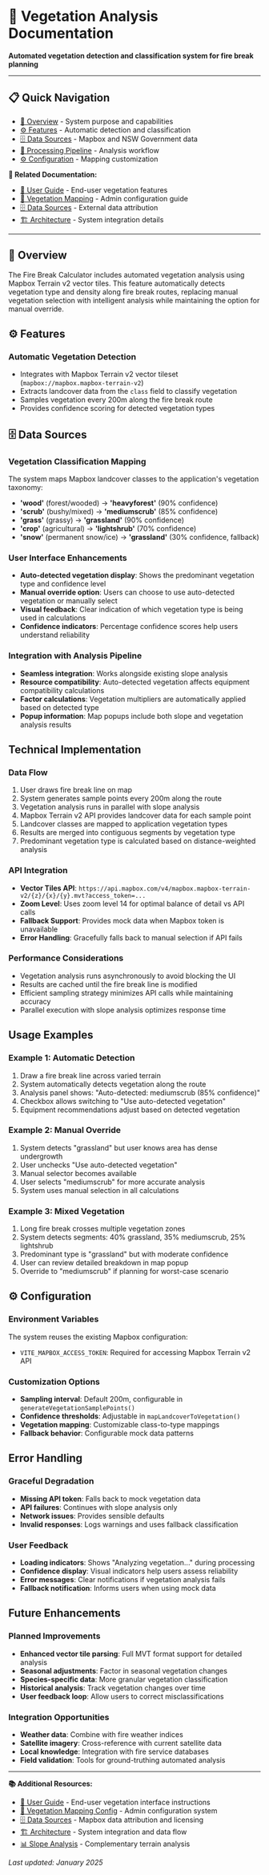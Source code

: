 # 🌱 Vegetation Analysis Documentation

**Automated vegetation detection and classification system for fire break planning**

---

## 📋 Quick Navigation
- [🎯 Overview](#-overview) - System purpose and capabilities
- [⚙️ Features](#️-features) - Automatic detection and classification
- [🗄️ Data Sources](#️-data-sources) - Mapbox and NSW Government data
- [🔄 Processing Pipeline](#-processing-pipeline) - Analysis workflow
- [⚙️ Configuration](#️-configuration) - Mapping customization

**🔗 Related Documentation:**
- [📖 User Guide](USER_GUIDE.md) - End-user vegetation features
- [🌱 Vegetation Mapping](../../Documentation/VEGETATION_MAPPING.md) - Admin configuration guide
- [🗄️ Data Sources](../../Documentation/DATA_SOURCES.md) - External data attribution
- [🏗️ Architecture](ARCHITECTURE.md) - System integration details

---

## 🎯 Overview

The Fire Break Calculator includes automated vegetation analysis using Mapbox Terrain v2 vector tiles. This feature automatically detects vegetation type and density along fire break routes, replacing manual vegetation selection with intelligent analysis while maintaining the option for manual override.

## ⚙️ Features

### Automatic Vegetation Detection
- Integrates with Mapbox Terrain v2 vector tileset (`mapbox://mapbox.mapbox-terrain-v2`)
- Extracts landcover data from the `class` field to classify vegetation
- Samples vegetation every 200m along the fire break route
- Provides confidence scoring for detected vegetation types

## 🗄️ Data Sources
### Vegetation Classification Mapping
The system maps Mapbox landcover classes to the application's vegetation taxonomy:

- **'wood'** (forest/wooded) → **'heavyforest'** (90% confidence)
- **'scrub'** (bushy/mixed) → **'mediumscrub'** (85% confidence)
- **'grass'** (grassy) → **'grassland'** (90% confidence)
- **'crop'** (agricultural) → **'lightshrub'** (70% confidence)
- **'snow'** (permanent snow/ice) → **'grassland'** (30% confidence, fallback)

### User Interface Enhancements
- **Auto-detected vegetation display**: Shows the predominant vegetation type and confidence level
- **Manual override option**: Users can choose to use auto-detected vegetation or manually select
- **Visual feedback**: Clear indication of which vegetation type is being used in calculations
- **Confidence indicators**: Percentage confidence scores help users understand reliability

### Integration with Analysis Pipeline
- **Seamless integration**: Works alongside existing slope analysis
- **Resource compatibility**: Auto-detected vegetation affects equipment compatibility calculations
- **Factor calculations**: Vegetation multipliers are automatically applied based on detected type
- **Popup information**: Map popups include both slope and vegetation analysis results

## Technical Implementation

### Data Flow
1. User draws fire break line on map
2. System generates sample points every 200m along the route
3. Vegetation analysis runs in parallel with slope analysis
4. Mapbox Terrain v2 API provides landcover data for each sample point
5. Landcover classes are mapped to application vegetation types
6. Results are merged into contiguous segments by vegetation type
7. Predominant vegetation type is calculated based on distance-weighted analysis

### API Integration
- **Vector Tiles API**: `https://api.mapbox.com/v4/mapbox.mapbox-terrain-v2/{z}/{x}/{y}.mvt?access_token=...`
- **Zoom Level**: Uses zoom level 14 for optimal balance of detail vs API calls
- **Fallback Support**: Provides mock data when Mapbox token is unavailable
- **Error Handling**: Gracefully falls back to manual selection if API fails

### Performance Considerations
- Vegetation analysis runs asynchronously to avoid blocking the UI
- Results are cached until the fire break line is modified
- Efficient sampling strategy minimizes API calls while maintaining accuracy
- Parallel execution with slope analysis optimizes response time

## Usage Examples

### Example 1: Automatic Detection
1. Draw a fire break line across varied terrain
2. System automatically detects vegetation along the route
3. Analysis panel shows: "Auto-detected: mediumscrub (85% confidence)"
4. Checkbox allows switching to "Use auto-detected vegetation"
5. Equipment recommendations adjust based on detected vegetation

### Example 2: Manual Override
1. System detects "grassland" but user knows area has dense undergrowth
2. User unchecks "Use auto-detected vegetation"
3. Manual selector becomes available
4. User selects "mediumscrub" for more accurate analysis
5. System uses manual selection in all calculations

### Example 3: Mixed Vegetation
1. Long fire break crosses multiple vegetation zones
2. System detects segments: 40% grassland, 35% mediumscrub, 25% lightshrub
3. Predominant type is "grassland" but with moderate confidence
4. User can review detailed breakdown in map popup
5. Override to "mediumscrub" if planning for worst-case scenario

## ⚙️ Configuration

### Environment Variables
The system reuses the existing Mapbox configuration:
- `VITE_MAPBOX_ACCESS_TOKEN`: Required for accessing Mapbox Terrain v2 API

### Customization Options
- **Sampling interval**: Default 200m, configurable in `generateVegetationSamplePoints()`
- **Confidence thresholds**: Adjustable in `mapLandcoverToVegetation()`
- **Vegetation mapping**: Customizable class-to-type mappings
- **Fallback behavior**: Configurable mock data patterns

## Error Handling

### Graceful Degradation
- **Missing API token**: Falls back to mock vegetation data
- **API failures**: Continues with slope analysis only
- **Network issues**: Provides sensible defaults
- **Invalid responses**: Logs warnings and uses fallback classification

### User Feedback
- **Loading indicators**: Shows "Analyzing vegetation..." during processing
- **Confidence display**: Visual indicators help users assess reliability
- **Error messages**: Clear notifications if vegetation analysis fails
- **Fallback notification**: Informs users when using mock data

## Future Enhancements

### Planned Improvements
- **Enhanced vector tile parsing**: Full MVT format support for detailed analysis
- **Seasonal adjustments**: Factor in seasonal vegetation changes
- **Species-specific data**: More granular vegetation classification
- **Historical analysis**: Track vegetation changes over time
- **User feedback loop**: Allow users to correct misclassifications

### Integration Opportunities
- **Weather data**: Combine with fire weather indices
- **Satellite imagery**: Cross-reference with current satellite data
- **Local knowledge**: Integration with fire service databases
- **Field validation**: Tools for ground-truthing automated analysis

---

**📚 Additional Resources:**
- [📖 User Guide](USER_GUIDE.md) - End-user vegetation interface instructions
- [🌱 Vegetation Mapping Config](../../Documentation/VEGETATION_MAPPING.md) - Admin configuration system
- [🗄️ Data Sources](../../Documentation/DATA_SOURCES.md) - Mapbox data attribution and licensing
- [🏗️ Architecture](ARCHITECTURE.md) - System integration and data flow
- [📊 Slope Analysis](SLOPE_ANALYSIS.md) - Complementary terrain analysis

*Last updated: January 2025*